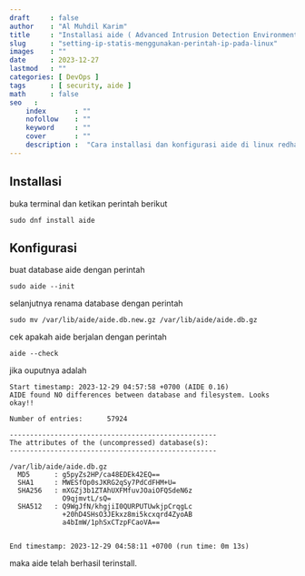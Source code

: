 ```yaml
---
draft     : false
author    : "Al Muhdil Karim"
title     : "Installasi aide ( Advanced Intrusion Detection Environment ) pada redhat dan centos"
slug      : "setting-ip-statis-menggunakan-perintah-ip-pada-linux"
images    : ""
date      : 2023-12-27
lastmod   : ""
categories: [ DevOps ]
tags      : [ security, aide ]
math      : false
seo   :
    index       : ""
    nofollow    : ""
    keyword     : ""
    cover       : ""
    description :  "Cara installasi dan konfigurasi aide di linux redhat dan centos"
---
```


## Installasi

buka terminal dan ketikan perintah berikut

```shell
sudo dnf install aide
```

## Konfigurasi

buat database aide dengan perintah

```shell
sudo aide --init
```

selanjutnya renama database dengan perintah

```shell
sudo mv /var/lib/aide/aide.db.new.gz /var/lib/aide/aide.db.gz 
```

cek apakah aide berjalan dengan perintah

```shell
aide --check
```

jika ouputnya adalah

```shell
Start timestamp: 2023-12-29 04:57:58 +0700 (AIDE 0.16)
AIDE found NO differences between database and filesystem. Looks okay!!

Number of entries:      57924

---------------------------------------------------
The attributes of the (uncompressed) database(s):
---------------------------------------------------

/var/lib/aide/aide.db.gz
  MD5      : g5pyZs2HP/ca48EDEk42EQ==
  SHA1     : MWESfOp0sJKRG2qSy7PdCdFHM+U=
  SHA256   : mXGZj3b1ZTAhUXFMfuvJOaiOFQSdeN6z
             O9qjmvtL/sQ=
  SHA512   : Q9WgJfN/khgjiI0QURPUTUwkjpCrqgLc
             +20hD4SHsO3JEkxz8mi5kcxqrd4ZyoAB
             a4bImW/1phSxCTzpFCaoVA==


End timestamp: 2023-12-29 04:58:11 +0700 (run time: 0m 13s)
```

maka aide telah berhasil terinstall.
